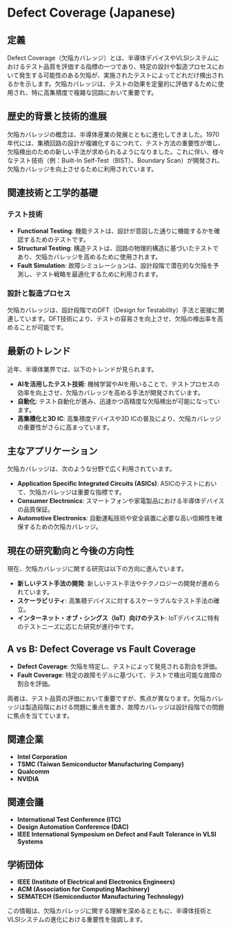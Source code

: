 # Defect Coverage (Japanese)

## 定義

Defect Coverage（欠陥カバレッジ）とは、半導体デバイスやVLSIシステムにおけるテスト品質を評価する指標の一つであり、特定の設計や製造プロセスにおいて発生する可能性のある欠陥が、実施されたテストによってどれだけ検出されるかを示します。欠陥カバレッジは、テストの効果を定量的に評価するために使用され、特に高集積度で複雑な回路において重要です。

## 歴史的背景と技術的進展

欠陥カバレッジの概念は、半導体産業の発展とともに進化してきました。1970年代には、集積回路の設計が複雑化するにつれて、テスト方法の重要性が増し、欠陥検出のための新しい手法が求められるようになりました。これに伴い、様々なテスト技術（例：Built-In Self-Test（BIST）、Boundary Scan）が開発され、欠陥カバレッジを向上させるために利用されています。

## 関連技術と工学的基礎

### テスト技術

- **Functional Testing**: 機能テストは、設計が意図した通りに機能するかを確認するためのテストです。
- **Structural Testing**: 構造テストは、回路の物理的構造に基づいたテストであり、欠陥カバレッジを高めるために使用されます。
- **Fault Simulation**: 故障シミュレーションは、設計段階で潜在的な欠陥を予測し、テスト戦略を最適化するために利用されます。

### 設計と製造プロセス

欠陥カバレッジは、設計段階でのDFT（Design for Testability）手法と密接に関連しています。DFT技術により、テストの容易さを向上させ、欠陥の検出率を高めることが可能です。

## 最新のトレンド

近年、半導体業界では、以下のトレンドが見られます。

- **AIを活用したテスト技術**: 機械学習やAIを用いることで、テストプロセスの効率を向上させ、欠陥カバレッジを高める手法が開発されています。
- **自動化**: テスト自動化が進み、迅速かつ高精度な欠陥検出が可能になっています。
- **高集積化と3D IC**: 高集積度デバイスや3D ICの普及により、欠陥カバレッジの重要性がさらに高まっています。

## 主なアプリケーション

欠陥カバレッジは、次のような分野で広く利用されています。

- **Application Specific Integrated Circuits (ASICs)**: ASICのテストにおいて、欠陥カバレッジは重要な指標です。
- **Consumer Electronics**: スマートフォンや家電製品における半導体デバイスの品質保証。
- **Automotive Electronics**: 自動運転技術や安全装置に必要な高い信頼性を確保するための欠陥カバレッジ。

## 現在の研究動向と今後の方向性

現在、欠陥カバレッジに関する研究は以下の方向に進んでいます。

- **新しいテスト手法の開発**: 新しいテスト手法やテクノロジーの開発が進められています。
- **スケーラビリティ**: 高集積デバイスに対するスケーラブルなテスト手法の確立。
- **インターネット・オブ・シングス（IoT）向けのテスト**: IoTデバイスに特有のテストニーズに応じた研究が進行中です。

## A vs B: Defect Coverage vs Fault Coverage

- **Defect Coverage**: 欠陥を特定し、テストによって発見される割合を評価。
- **Fault Coverage**: 特定の故障モデルに基づいて、テストで検出可能な故障の割合を評価。

両者は、テスト品質の評価において重要ですが、焦点が異なります。欠陥カバレッジは製造段階における問題に重点を置き、故障カバレッジは設計段階での問題に焦点を当てています。

## 関連企業

- **Intel Corporation**
- **TSMC (Taiwan Semiconductor Manufacturing Company)**
- **Qualcomm**
- **NVIDIA**

## 関連会議

- **International Test Conference (ITC)**
- **Design Automation Conference (DAC)**
- **IEEE International Symposium on Defect and Fault Tolerance in VLSI Systems**

## 学術団体

- **IEEE (Institute of Electrical and Electronics Engineers)**
- **ACM (Association for Computing Machinery)**
- **SEMATECH (Semiconductor Manufacturing Technology)**

この情報は、欠陥カバレッジに関する理解を深めるとともに、半導体技術とVLSIシステムの進化における重要性を強調します。
